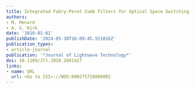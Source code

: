```yaml
---
title: Integrated Fabry-Perot Comb Filters for Optical Space Switching
authors:
- M. Menard
- A. G. Kirk
date: '2010-01-01'
publishDate: '2024-05-30T16:09:45.551016Z'
publication_types:
- article-journal
publication: '*Journal of Lightwave Technology*'
doi: 10.1109/Jlt.2010.2041427
links:
- name: URL
  url: <Go to ISI>://WOS:000275710800002
---
```


